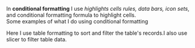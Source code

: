 In **conditional formatting** I use *highlights cells rules, data bars, icon sets*, and conditional formatting formula to highlight cells.  
Some examples of what I do using conditional formatting


Here I use table formatting to sort and filter the table's records.I also use slicer to filter table data. 
